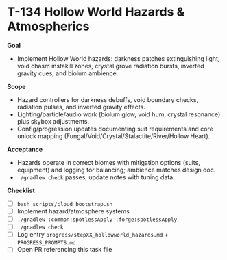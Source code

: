 # T-134 Hollow World Hazards & Atmospherics

**Goal**
- Implement Hollow World hazards: darkness patches extinguishing light, void chasm instakill zones, crystal grove radiation bursts, inverted gravity cues, and biolum ambience.

**Scope**
- Hazard controllers for darkness debuffs, void boundary checks, radiation pulses, and inverted gravity effects.
- Lighting/particle/audio work (biolum glow, void hum, crystal resonance) plus skybox adjustments.
- Config/progression updates documenting suit requirements and core unlock mapping (Fungal/Void/Crystal/Stalactite/River/Hollow Heart).

**Acceptance**
- Hazards operate in correct biomes with mitigation options (suits, equipment) and logging for balancing; ambience matches design doc.
- `./gradlew check` passes; update notes with tuning data.

**Checklist**
- [ ] `bash scripts/cloud_bootstrap.sh`
- [ ] Implement hazard/atmosphere systems
- [ ] `./gradlew :common:spotlessApply :forge:spotlessApply`
- [ ] `./gradlew check`
- [ ] Log entry `progress/stepXX_hollowworld_hazards.md` + `PROGRESS_PROMPTS.md`
- [ ] Open PR referencing this task file
